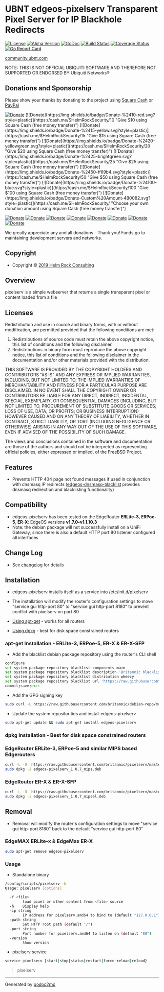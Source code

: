 # UBNT edgeos-pixelserv Transparent Pixel Server for IP Blackhole Redirects

[![License](https://img.shields.io/badge/license-BSD-blue.svg)](https://github.com/britannic/pixelserv/blob/master/LICENSE.txt) [![Alpha Version](https://img.shields.io/badge/version-v0.06-green.svg)](https://github.com/britannic/pixelserv) [![GoDoc](https://godoc.org/github.com/britannic/pixelserv?status.svg)](https://godoc.org/github.com/britannic/pixelserv) [![Build Status](https://travis-ci.org/britannic/pixelserv.svg?branch=master)](https://travis-ci.org/britannic/pixelserv) [![Coverage Status](https://coveralls.io/repos/github/britannic/pixelserv/badge.svg?branch=master)](https://coveralls.io/github/britannic/pixelserv?branch=master) [![Go Report Card](https://goreportcard.com/badge/gojp/goreportcard)](https://goreportcard.com/report/github.com/britannic/pixelserv)

[community.ubnt.com](https://community.ubnt.com/t5/EdgeMAX/Self-Installer-to-configure-Ad-Server-and-pixelserv-Blocking/td-p/1337892)

NOTE: THIS IS NOT OFFICIAL UBIQUITI SOFTWARE AND THEREFORE NOT SUPPORTED OR ENDORSED BY Ubiquiti Networks®

## Donations and Sponsorship

Please show your thanks by donating to the project using [Square Cash](https://cash.me/$HelmRockSecurity/ "Securely send and receive cash without fees using Square Cash") or [PayPal](https://www.paypal.me/helmrocksecurity/)

[![Donate](https://img.shields.io/badge/Donate-%245-orange.svg?style=plastic)](https://cash.me/$HelmRockSecurity/5 "Give $5 using Square Cash (free money transfer)")
[![Donate](https://img.shields.io/badge/Donate-%2410-red.svg?style=plastic)](https://cash.me/$HelmRockSecurity/10 "Give $10 using Square Cash (free money transfer)")
[![Donate](https://img.shields.io/badge/Donate-%2415-yellow.svg?style=plastic)](https://cash.me/$HelmRockSecurity/15 "Give $15 using Square Cash (free money transfer)")
[![Donate](https://img.shields.io/badge/Donate-%2420-yellowgreen.svg?style=plastic)](https://cash.me/$HelmRockSecurity/20 "Give $20 using Square Cash (free money transfer)")
[![Donate](https://img.shields.io/badge/Donate-%2425-brightgreen.svg?style=plastic)](https://cash.me/$HelmRockSecurity/25 "Give $25 using Square Cash (free money transfer)")
[![Donate](https://img.shields.io/badge/Donate-%2450-ff69b4.svg?style=plastic)](https://cash.me/$HelmRockSecurity/50 "Give $50 using Square Cash (free money transfer)")
[![Donate](https://img.shields.io/badge/Donate-%24100-blue.svg?style=plastic)](https://cash.me/$HelmRockSecurity/100 "Give $100 using Square Cash (free money transfer)")
[![Donate](https://img.shields.io/badge/Donate-Custom%20Amount-4B0082.svg?style=plastic)](https://cash.me/$HelmRockSecurity/ "Choose your own donation amount using Square Cash (free money transfer)")

[![Donate](https://img.shields.io/badge/Donate-%245-orange.svg?style=plastic)](https://paypal.me/helmrocksecurity/5 "Give $5 using PayPal (PayPal money transfer)")
[![Donate](https://img.shields.io/badge/Donate-%2410-red.svg?style=plastic)](https://paypal.me/helmrocksecurity/10 "Give $10 using PayPal (PayPal money transfer)")
[![Donate](https://img.shields.io/badge/Donate-%2415-yellow.svg?style=plastic)](https://paypal.me/helmrocksecurity/15 "Give $15 using PayPal (PayPal money transfer)")
[![Donate](https://img.shields.io/badge/Donate-%2420-yellowgreen.svg?style=plastic)](https://paypal.me/helmrocksecurity/20 "Give $20 using PayPal (PayPal money transfer)")
[![Donate](https://img.shields.io/badge/Donate-%2425-brightgreen.svg?style=plastic)](https://paypal.me/helmrocksecurity/25 "Give $25 using PayPal (PayPal money transfer)")
[![Donate](https://img.shields.io/badge/Donate-%2450-ff69b4.svg?style=plastic)](https://paypal.me/helmrocksecurity/50 "Give $50 using PayPal (PayPal money transfer)")
[![Donate](https://img.shields.io/badge/Donate-%24100-blue.svg?style=plastic)](https://paypal.me/helmrocksecurity/100 "Give $100 using PayPal (PayPal money transfer)")
[![Donate](https://img.shields.io/badge/Donate-Custom%20Amount-4B0082.svg?style=plastic)](https://paypal.me/helmrocksecurity/ "Choose your own donation amount using PayPal (PayPal money transfer)")

We greatly appreciate any and all donations - Thank you! Funds go to maintaining development servers and networks.

## Copyright

* Copyright © [2019 Helm Rock Consulting](https://www.helmrock.com/ "Visit Helm Rock Consulting at https://www.helmrock.com/")

## Overview

pixelserv is a simple webserver that returns a single transparent pixel or content loaded from a file

## Licenses

Redistribution and use in source and binary forms, with or without
modification, are permitted provided that the following conditions are met:

1. Redistributions of source code must retain the above copyright notice, this
   list of conditions and the following disclaimer.
1. Redistributions in binary form must reproduce the above copyright notice,
   this list of conditions and the following disclaimer in the documentation
   and/or other materials provided with the distribution.

THIS SOFTWARE IS PROVIDED BY THE COPYRIGHT HOLDERS AND CONTRIBUTORS "AS IS" AND
ANY EXPRESS OR IMPLIED WARRANTIES, INCLUDING, BUT NOT LIMITED TO, THE IMPLIED
WARRANTIES OF MERCHANTABILITY AND FITNESS FOR A PARTICULAR PURPOSE ARE
DISCLAIMED. IN NO EVENT SHALL THE COPYRIGHT OWNER OR CONTRIBUTORS BE LIABLE FOR
ANY DIRECT, INDIRECT, INCIDENTAL, SPECIAL, EXEMPLARY, OR CONSEQUENTIAL DAMAGES
(INCLUDING, BUT NOT LIMITED TO, PROCUREMENT OF SUBSTITUTE GOODS OR SERVICES;
LOSS OF USE, DATA, OR PROFITS; OR BUSINESS INTERRUPTION) HOWEVER CAUSED AND
ON ANY THEORY OF LIABILITY, WHETHER IN CONTRACT, STRICT LIABILITY, OR TORT
(INCLUDING NEGLIGENCE OR OTHERWISE) ARISING IN ANY WAY OUT OF THE USE OF THIS
SOFTWARE, EVEN IF ADVISED OF THE POSSIBILITY OF SUCH DAMAGE.

The views and conclusions contained in the software and documentation are those
of the authors and should not be interpreted as representing official policies,
either expressed or implied, of the FreeBSD Project.

## Features

* Prevents HTTP 404 page not found messages if used in conjunction with dnsmasq IP redirects ([edgeos-dnsmasq-blacklist]( https://britannic.github.io/blacklist/) provides dnsmasq redirection and blacklisting functionality)

## Compatibility

* edgeos-pixelserv has been tested on the EdgeRouter **ERLite-3**, **ERPoe-5**, **ER-X**: EdgeOS versions **v1.7.0-v1.1.10.3**
* Note: the debian package will not successfully install on a UniFi Gateway, since there is also a default HTTP port 80 listener configured all interfaces

## **Change Log**

* See [changelog](CHANGELOG.md) for details

## Installation

* edgeos-pixelserv installs itself as a service into /etc/init.d/pixelserv
* The installation will modify the router's configuration settings to move "service gui http-port 80" to "service gui http-port 8180" to prevent conflict with pixelserv on port 80

* [Using apt-get](https://github.com/britannic/pixelserv#apt-get-installation---erlite-3-erpoe-5-er-x--er-x-sfp) - works for all routers
* [Using dpkg](#dpkg-installation---best-for-disk-space-constrained-routers) - best for disk space constrained routers

### apt-get Installation - ERLite-3, ERPoe-5, ER-X & ER-X-SFP

* Add the blacklist debian package repository using the router's CLI shell

```bash
configure
set system package repository blacklist components main
set system package repository blacklist description 'Britannic blacklist debian wheezy repository'
set system package repository blacklist distribution wheezy
set system package repository blacklist url 'https://raw.githubusercontent.com/britannic/debian-repo/master/blacklist/'
commit;save;exit
```

* Add the GPG signing key

```bash
sudo curl -L https://raw.githubusercontent.com/britannic/debian-repo/master/blacklist/public.key | sudo apt-key add -
```

* Update the system repositorities and install edgeos-pixelserv

```bash
sudo apt-get update && sudo apt-get install edgeos-pixelserv
```

### dpkg installation - Best for disk space constrained routers

### EdgeRouter ERLite-3, ERPoe-5 and similar MIPS based Edgerouters

```bash
curl -L -O  https://raw.githubusercontent.com/britannic/pixelserv/master/edgeos-pixelserv_1.0.7_mips.deb
sudo dpkg -i edgeos-pixelserv_1.0.7_mips.deb
```

### EdgeRouter ER-X & ER-X-SFP

```bash
curl -L -O  https://raw.githubusercontent.com/britannic/pixelserv/master/edgeos-pixelserv_1.0.7_mipsel.deb
sudo dpkg -i edgeos-pixelserv_1.0.7_mipsel.deb
```

## Removal

* Removal will modify the router's configuration settings to move "service gui http-port 8180" back to the default "service gui http-port 80"

### EdgeMAX ERLite-x & EdgeMax ER-X

```bash
sudo apt-get remove edgeos-pixelserv
```

### Usage

* Standalone binary

```bash
/config/scripts/pixelserv -h
Usage: pixelserv [options]

  -f <file>
        load pixel or other content from <file> source
  -h    Display help
  -ip string
        IP address for pixelserv.amd64 to bind to (default "127.0.0.1")
  -path string
        Set HTTP root path (default "/")
  -port string
        Port number for pixelserv.amd64 to listen on (default "80")
  -version
        Show version
```

* pixelserv service

```bash
service pixelserv {start|stop|status|restart|force-reload|reload}
```

> pixelserv





- - -
Generated by [godoc2md](http://godoc.org/github.com/davecheney/godoc2md)
